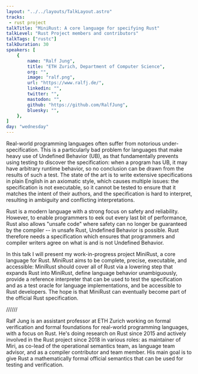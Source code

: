 ```yaml
---
layout: "../../layouts/TalkLayout.astro"
tracks:
 - rust project
talkTitle: "MiniRust: A core language for specifying Rust"
talkLevel: "Rust Project members and contributors"
talkTags: ["rustc"]
talkDuration: 30
speakers: [
    {
        name: "Ralf Jung",
        title: "ETH Zurich, Department of Computer Science",
        org: "",
        image: "ralf.png",
        url: "https://www.ralfj.de/",
        linkedin: "",
        twitter: "",
        mastodon: "",
        github: "https://github.com/RalfJung",
        bluesky: "",
    },
]
day: "wednesday"
---
```


Real-world programming languages often suffer from notorious under-specification.
This is a particularly bad problem for languages that make heavy use of Undefined Behavior (UB), as that fundamentally prevents using testing to discover the specification:
when a program has UB, it may have arbitrary runtime behavior, so no conclusion can be drawn from the results of such a test.
The state of the art is to write extensive specifications in plain English in an axiomatic style, which causes multiple issues:
the specification is not executable, so it cannot be tested to ensure that it matches the intent of their authors,
and the specification is hard to interpret, resulting in ambiguity and conflicting interpretations.

Rust is a modern language with a strong focus on safety and reliability.
However, to enable programmers to eek out every last bit of performance, Rust also allows "unsafe code" where safety can no longer be guaranteed by the compiler -- in unsafe Rust, Undefined Behavior is possible.
Rust therefore needs a specification which ensures that programmers and compiler writers agree on what is and is not Undefined Behavior.

In this talk I will present my work-in-progress project MiniRust, a core language for Rust.
MiniRust aims to be complete, precise, executable, and accessible:
MiniRust should cover all of Rust via a lowering step that expands Rust into MiniRust,
define language behavior unambiguously,
provide a reference interpreter that can be used to test the specification and as a test oracle for language implementations,
and be accessible to Rust developers.
The hope is that MiniRust can eventually become part of the official Rust specification.

////// <!-- sepatator between abstract and bio -->

Ralf Jung is an assistant professor at ETH Zurich working on formal
verification and formal foundations for real-world programming languages, with
a focus on Rust. He's doing research on Rust since 2015 and actively involved
in the Rust project since 2018 in various roles: as maintainer of Miri, as
co-lead of the operational semantics team, as language team advisor, and as a
compiler contributor and team member. His main goal is to give Rust a
mathematically formal official semantics that can be used for testing and
verification.
